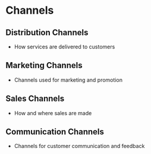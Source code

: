 # Channels

## Distribution Channels
- How services are delivered to customers

## Marketing Channels
- Channels used for marketing and promotion

## Sales Channels
- How and where sales are made

## Communication Channels
- Channels for customer communication and feedback
